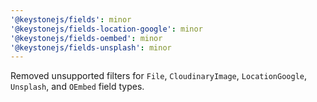 ```yaml
---
'@keystonejs/fields': minor
'@keystonejs/fields-location-google': minor
'@keystonejs/fields-oembed': minor
'@keystonejs/fields-unsplash': minor
---
```


Removed unsupported filters for `File`, `CloudinaryImage`, `LocationGoogle`, `Unsplash`, and `OEmbed` field types.
